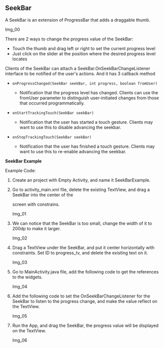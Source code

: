 ## SeekBar



A SeekBar is an extension of ProgressBar that adds a draggable thumb.

Img_00

There are 2 ways to change the progress value of the SeekBar:

- Touch the thumb and drag left or right to set the current progress level
- Just click on the slider at the position where the desired progress level locates



Clients of the SeekBar can attach a SeekBar.OnSeekBarChangeListener interface to be notified of the user's actions. And it has 3 callback method

- ```onProgressChanged(SeekBar seekBar, int progress, boolean fromUser)```
  - Notification that the progress level has changed. Clients can use the fromUser parameter to distinguish user-initiated changes from those that occurred programmatically.

- ```onStartTrackingTouch(SeekBar seekBar)```
  - Notification that the user has started a touch gesture. Clients may want to use this to disable advancing the seekbar.

- ```onStopTrackingTouch(SeekBar seekBar)```
  - Notification that the user has finished a touch gesture. Clients may want to use this to re-enable advancing the seekbar.



**SeekBar Example**

Example Code: 

1. Create an project with Empty Activity, and name it SeekBarExample.

2. Go to activity_main.xml file, delete the existing TextView, and drag a SeekBar into the center of the

   screen with constrains.

   Img_01

3. We can notice that the SeekBar is too small, change the width of it to 200dp to make it larger.

   Img_02

4. Drag a TextView under the SeekBar, and put it center horizontally with constraints. Set ID to progress_tv, and delete the existing text on it.

   Img_03

5. Go to MainActivity.java file, add the following code to get the references to the widgets.

   Img_04

6. Add the following code to set the OnSeekBarChangeListener for the SeekBar to listen to the progress change, and make the value reflect on the TextView.

   Img_05

7. Run the App, and drag the SeekBar, the progress value will be displayed on the TextView.

   Img_06